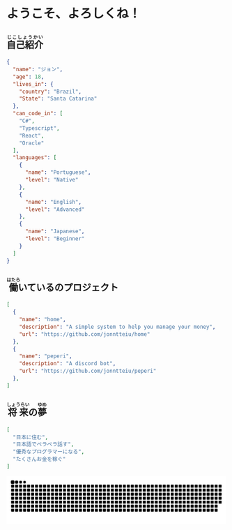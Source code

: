 # ようこそ、よろしくね！
## <ruby>自己紹介<rt>じこしょうかい</rt></ruby>
```json
{
  "name": "ジョン",
  "age": 18,
  "lives_in": {
    "country": "Brazil",
    "State": "Santa Catarina"
  },
  "can_code_in": [
    "C#",
    "Typescript",
    "React",
    "Oracle"
  ],
  "languages": [
    {
      "name": "Portuguese",
      "level": "Native"
    },
    {
      "name": "English",
      "level": "Advanced"
    },
    {
      "name": "Japanese",
      "level": "Beginner"
    }
  ]
}
```
## <ruby>働<rt>はたら</rt></ruby>いているのプロジェクト
```json
[
  {
    "name": "home",
    "description": "A simple system to help you manage your money",
    "url": "https://github.com/jonntteiu/home"
  },
  {
    "name": "peperi",
    "description": "A discord bot",
    "url": "https://github.com/jonntteiu/peperi"
  },
]
```

## <ruby>将来<rt>しょうらい</rt></ruby>の<ruby>夢<rt>ゆめ</rt></ruby>
```json
[
  "日本に住む",
  "日本語でペラペラ話す",
  "優秀なプログラマーになる",
  "たくさんお金を稼ぐ"
]
```
<div align="center">
  <a href="https://1999azzar.github.io/1999AZZAR/">
  <img  src="https://github.com/1999AZZAR/1999AZZAR/blob/main/resources/img/grid-snake.svg"
       alt="snake" /></a>
</div>
